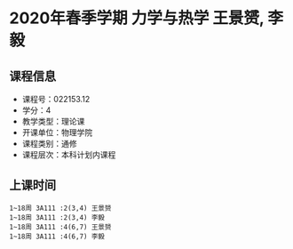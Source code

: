 # 2020年春季学期 力学与热学 王景赟, 李毅






## 课程信息

- 课程号：022153.12
- 学分：4
- 教学类型：理论课
- 开课单位：物理学院
- 课程类别：通修
- 课程层次：本科计划内课程

## 上课时间

```
1~18周 3A111 :2(3,4) 王景赟
1~18周 3A111 :2(3,4) 李毅
1~18周 3A111 :4(6,7) 王景赟
1~18周 3A111 :4(6,7) 李毅
```

